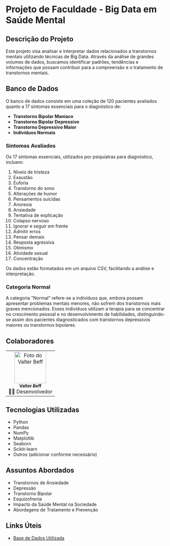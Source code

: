# Projeto de Faculdade - Big Data em Saúde Mental

## Descrição do Projeto

Este projeto visa analisar e interpretar dados relacionados a transtornos mentais utilizando técnicas de Big Data. Através da análise de grandes volumes de dados, buscamos identificar padrões, tendências e informações que possam contribuir para a compreensão e o tratamento de transtornos mentais.

## Banco de Dados

O banco de dados consiste em uma coleção de 120 pacientes avaliados quanto a 17 sintomas essenciais para o diagnóstico de:

- **Transtorno Bipolar Maníaco**
- **Transtorno Bipolar Depressivo**
- **Transtorno Depressivo Maior**
- **Indivíduos Normais**

### Sintomas Avaliados

Os 17 sintomas essenciais, utilizados por psiquiatras para diagnóstico, incluem:

1. Níveis de tristeza
2. Exaustão
3. Euforia
4. Transtorno do sono
5. Alterações de humor
6. Pensamentos suicidas
7. Anorexia
8. Ansiedade
9. Tentativa de explicação
10. Colapso nervoso
11. Ignorar e seguir em frente
12. Admitir erros
13. Pensar demais
14. Resposta agressiva
15. Otimismo
16. Atividade sexual
17. Concentração

Os dados estão formatados em um arquivo CSV, facilitando a análise e interpretação.

### Categoria Normal

A categoria "Normal" refere-se a indivíduos que, embora possam apresentar problemas mentais menores, não sofrem dos transtornos mais graves mencionados. Esses indivíduos utilizam a terapia para se concentrar no crescimento pessoal e no desenvolvimento de habilidades, distinguindo-se assim dos pacientes diagnosticados com transtornos depressivos maiores ou transtornos bipolares.

## Colaboradores

<table>
  <tr>
    <td align="center">
      <a href="https://github.com/ValterBeff">
        <img src="https://github.com/ValterBeff.png" width="100px;" alt="Foto do Valter Beff"/><br />
        <sub><b>Valter Beff</b></sub>
      </a><br />
      👨‍💻 Desenvolvedor
    </td>
  </tr>
</table>

## Tecnologias Utilizadas

- Python
- Pandas
- NumPy
- Matplotlib
- Seaborn
- Scikit-learn
- Outros (adicionar conforme necessário)

## Assuntos Abordados

- Transtornos de Ansiedade
- Depressão
- Transtorno Bipolar
- Esquizofrenia
- Impacto da Saúde Mental na Sociedade
- Abordagens de Tratamento e Prevenção

## Links Úteis

- [Base de Dados Utilizada](https://www.kaggle.com/datasets/cid007/mental-disorder-classification/data)
